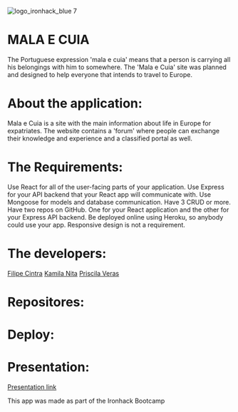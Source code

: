 ![logo_ironhack_blue 7](https://user-images.githubusercontent.com/23629340/40541063-a07a0a8a-601a-11e8-91b5-2f13e4e6b441.png)

# MALA E CUIA

The Portuguese expression 'mala e cuia' means that a person is carrying all his belongings with him to somewhere.
The 'Mala e Cuia' site was planned and designed to help everyone that intends to travel to Europe.

# About the application:

Mala e Cuia is a site with the main information about life in Europe for expatriates.
The website contains a 'forum' where people can exchange their knowledge and experience and a classified portal as well.

# The Requirements:

Use React for all of the user-facing parts of your application.
Use Express for your API backend that your React app will communicate with.
Use Mongoose for models and database communication.
Have 3 CRUD or more.
Have two repos on GitHub. One for your React application and the other for your Express API backend.
Be deployed online using Heroku, so anybody could use your app.
Responsive design is not a requirement.

# The developers:

[Filipe Cintra](https://github.com/filipefcintra)
[Kamila Nita](https://github.com/kamilanitta)
[Priscila Veras](https://github.com/PriscilaVeras)

# Repositores:

# Deploy:

# Presentation:

[Presentation link](https://docs.google.com/presentation/d/1NefH7VvvIocs5jetzKndfh9aqMRhNu8j6UmE0C-vGHE/edit?usp=sharing)

This app was made as part of the Ironhack Bootcamp
